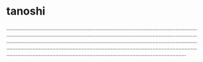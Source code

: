 # tanoshi
.....................................................................................................................................................................................................................................................................................................................................................................................................................................................................................................................................................................................................................................